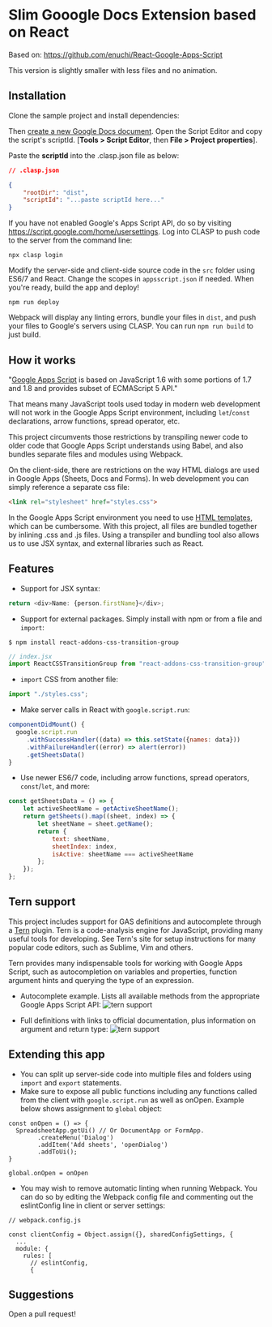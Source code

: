 # Slim Gooogle Docs Extension based on React

Based on: https://github.com/enuchi/React-Google-Apps-Script

This version is slightly smaller with less files and no animation.

## Installation

Clone the sample project and install dependencies:

Then [create a new Google Docs document](https://docs.google.com). Open the Script Editor and copy the script's scriptId. [**Tools > Script Editor**, then **File > Project properties**].

Paste the **scriptId** into the .clasp.json file as below:

```json
// .clasp.json

{
    "rootDir": "dist",
    "scriptId": "...paste scriptId here..."
}
```

If you have not enabled Google's Apps Script API, do so by visiting https://script.google.com/home/usersettings.
Log into CLASP to push code to the server from the command line:

```
npx clasp login
```

Modify the server-side and client-side source code in the `src` folder using ES6/7 and React. Change the scopes in `appsscript.json` if needed. When you're ready, build the app and deploy!

```
npm run deploy
```

Webpack will display any linting errors, bundle your files in `dist`, and push your files to Google's servers using CLASP. You can run `npm run build` to just build.

## How it works

"[Google Apps Script](https://en.wikipedia.org/wiki/Google_Apps_Script) is based on JavaScript 1.6 with some portions of 1.7 and 1.8 and provides subset of ECMAScript 5 API."

That means many JavaScript tools used today in modern web development will not work in the Google Apps Script environment, including `let`/`const` declarations, arrow functions, spread operator, etc.

This project circumvents those restrictions by transpiling newer code to older code that Google Apps Script understands using Babel, and also bundles separate files and modules using Webpack.

On the client-side, there are restrictions on the way HTML dialogs are used in Google Apps (Sheets, Docs and Forms). In web development you can simply reference a separate css file:

```html
<link rel="stylesheet" href="styles.css">
```

In the Google Apps Script environment you need to use [HTML templates](https://developers.google.com/apps-script/guides/html/templates), which can be cumbersome. With this project, all files are bundled together by inlining .css and .js files. Using a transpiler and bundling tool also allows us to use JSX syntax, and external libraries such as React.

## Features

-   Support for JSX syntax:

```js
return <div>Name: {person.firstName}</div>;
```

-   Support for external packages. Simply install with npm or from a file and `import`:

```shell
$ npm install react-addons-css-transition-group
```

```js
// index.jsx
import ReactCSSTransitionGroup from "react-addons-css-transition-group";
```

-   `import` CSS from another file:

```js
import "./styles.css";
```

-   Make server calls in React with `google.script.run`:

```js
componentDidMount() {
  google.script.run
     .withSuccessHandler((data) => this.setState({names: data}))
     .withFailureHandler((error) => alert(error))
     .getSheetsData()
}
```

-   Use newer ES6/7 code, including arrow functions, spread operators, `const`/`let`, and more:

```js
const getSheetsData = () => {
    let activeSheetName = getActiveSheetName();
    return getSheets().map((sheet, index) => {
        let sheetName = sheet.getName();
        return {
            text: sheetName,
            sheetIndex: index,
            isActive: sheetName === activeSheetName
        };
    });
};
```

## Tern support

This project includes support for GAS definitions and autocomplete through a [Tern](http://ternjs.net/) plugin. Tern is a code-analysis engine for JavaScript, providing many useful tools for developing. See Tern's site for setup instructions for many popular code editors, such as Sublime, Vim and others.

Tern provides many indispensable tools for working with Google Apps Script, such as autocompletion on variables and properties, function argument hints and querying the type of an expression.

-   Autocomplete example. Lists all available methods from the appropriate Google Apps Script API:
    ![tern support](https://i.imgur.com/s1OrQNr.png "autocomplete and intelligent type detection with Tern")

-   Full definitions with links to official documentation, plus information on argument and return type:
    ![tern support](https://i.imgur.com/yg5VwAC.png "definitions with links to official documentation make developing with Google Apps Script")

## Extending this app

-   You can split up server-side code into multiple files and folders using `import` and `export` statements.
-   Make sure to expose all public functions including any functions called from the client with `google.script.run` as well as onOpen. Example below shows assignment to `global` object:

```
const onOpen = () => {
  SpreadsheetApp.getUi() // Or DocumentApp or FormApp.
        .createMenu('Dialog')
        .addItem('Add sheets', 'openDialog')
        .addToUi();
}

global.onOpen = onOpen
```

-   You may wish to remove automatic linting when running Webpack. You can do so by editing the Webpack config file and commenting out the eslintConfig line in client or server settings:

```
// webpack.config.js

const clientConfig = Object.assign({}, sharedConfigSettings, {
  ...
  module: {
    rules: [
      // eslintConfig,
      {
```

## Suggestions

Open a pull request!
